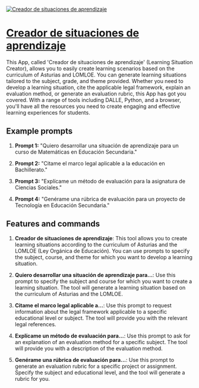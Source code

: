 [![Creador de situaciones de aprendizaje](https://files.oaiusercontent.com/file-Sxir4yLxLTzs1fb34tC06LaG?se=2123-10-16T23%3A40%3A29Z&sp=r&sv=2021-08-06&sr=b&rscc=max-age%3D31536000%2C%20immutable&rscd=attachment%3B%20filename%3D1f08ff2f-c5cb-4511-a057-543266a8abe9.png&sig=lnGvri/if3WiNlJGRTY4lYHaB1QY2%2BQLNRXHg%2BSyhjU%3D)](https://chat.openai.com/g/g-0cQbyVkx0-creador-de-situaciones-de-aprendizaje)

# [Creador de situaciones de aprendizaje](https://chat.openai.com/g/g-0cQbyVkx0-creador-de-situaciones-de-aprendizaje)

This App, called 'Creador de situaciones de aprendizaje' (Learning Situation Creator), allows you to easily create learning scenarios based on the curriculum of Asturias and LOMLOE. You can generate learning situations tailored to the subject, grade, and theme provided. Whether you need to develop a learning situation, cite the applicable legal framework, explain an evaluation method, or generate an evaluation rubric, this App has got you covered. With a range of tools including DALLE, Python, and a browser, you'll have all the resources you need to create engaging and effective learning experiences for students.

## Example prompts

1. **Prompt 1:** "Quiero desarrollar una situación de aprendizaje para un curso de Matemáticas en Educación Secundaria."

2. **Prompt 2:** "Citame el marco legal aplicable a la educación en Bachillerato."

3. **Prompt 3:** "Explícame un método de evaluación para la asignatura de Ciencias Sociales."

4. **Prompt 4:** "Genérame una rúbrica de evaluación para un proyecto de Tecnología en Educación Secundaria."

## Features and commands

1. **Creador de situaciones de aprendizaje**: This tool allows you to create learning situations according to the curriculum of Asturias and the LOMLOE (Ley Orgánica de Educación). You can use prompts to specify the subject, course, and theme for which you want to develop a learning situation.

2. **Quiero desarrollar una situación de aprendizaje para...**: Use this prompt to specify the subject and course for which you want to create a learning situation. The tool will generate a learning situation based on the curriculum of Asturias and the LOMLOE.

3. **Citame el marco legal aplicable a...**: Use this prompt to request information about the legal framework applicable to a specific educational level or subject. The tool will provide you with the relevant legal references.

4. **Explícame un método de evaluación para...**: Use this prompt to ask for an explanation of an evaluation method for a specific subject. The tool will provide you with a description of the evaluation method.

5. **Genérame una rúbrica de evaluación para...**: Use this prompt to generate an evaluation rubric for a specific project or assignment. Specify the subject and educational level, and the tool will generate a rubric for you.